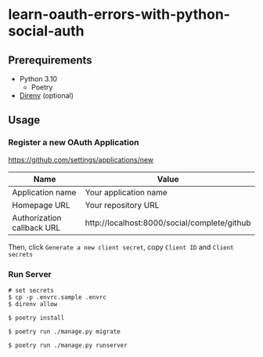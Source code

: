 # learn-oauth-errors-with-python-social-auth

## Prerequirements

- Python 3.10
  - Poetry
- [Direnv](https://github.com/direnv/direnv) (optional)

## Usage

### Register a new OAuth Application

https://github.com/settings/applications/new

| Name | Value |
| -- | -- |
| Application name | Your application name |
| Homepage URL | Your repository URL |
| Authorization callback URL | http://localhost:8000/social/complete/github |

Then, click `Generate a new client secret`, copy `Client ID` and `Client secrets`

### Run Server

```
# set secrets
$ cp -p .envrc.sample .envrc
$ direnv allow

$ poetry install

$ poetry run ./manage.py migrate

$ poetry run ./manage.py runserver
```
